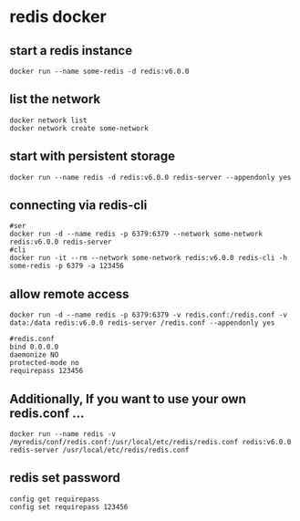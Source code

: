 # redis docker

## start a redis instance
```
docker run --name some-redis -d redis:v6.0.0
```

## list the network
```
docker network list
docker network create some-network
```

## start with persistent storage
```
docker run --name redis -d redis:v6.0.0 redis-server --appendonly yes
```

## connecting via redis-cli
```
#ser
docker run -d --name redis -p 6379:6379 --network some-network redis:v6.0.0 redis-server
#cli
docker run -it --rm --network some-network redis:v6.0.0 redis-cli -h some-redis -p 6379 -a 123456
```

## allow remote access
```
docker run -d --name redis -p 6379:6379 -v redis.conf:/redis.conf -v data:/data redis:v6.0.0 redis-server /redis.conf --appendonly yes

#redis.conf
bind 0.0.0.0
daemonize NO
protected-mode no
requirepass 123456
```

## Additionally, If you want to use your own redis.conf ...
```
docker run --name redis -v /myredis/conf/redis.conf:/usr/local/etc/redis/redis.conf redis:v6.0.0 redis-server /usr/local/etc/redis/redis.conf
```

## redis set password
```
config get requirepass
config set requirepass 123456
```